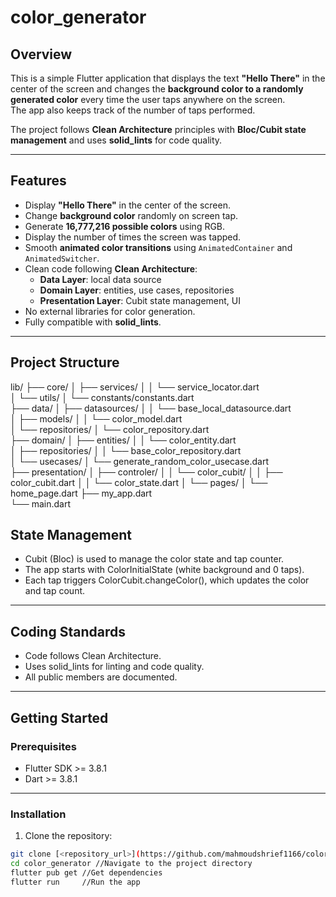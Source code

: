 # color_generator

## Overview
This is a simple Flutter application that displays the text **"Hello There"** in the center of the screen and changes the **background color to a randomly generated color** every time the user taps anywhere on the screen.  
The app also keeps track of the number of taps performed.  

The project follows **Clean Architecture** principles with **Bloc/Cubit state management** and uses **solid_lints** for code quality.

---

## Features
- Display **"Hello There"** in the center of the screen.
- Change **background color** randomly on screen tap.
- Generate **16,777,216 possible colors** using RGB.
- Display the number of times the screen was tapped.
- Smooth **animated color transitions** using `AnimatedContainer` and `AnimatedSwitcher`.
- Clean code following **Clean Architecture**:
  - **Data Layer**: local data source
  - **Domain Layer**: entities, use cases, repositories
  - **Presentation Layer**: Cubit state management, UI
- No external libraries for color generation.
- Fully compatible with **solid_lints**.

---

## Project Structure
lib/
├── core/
│   ├── services/
│   │   └── service_locator.dart       
│   └── utils/
│       └── constants/constants.dart  
├── data/
│   ├── datasources/
│   │   └── base_local_datasource.dart  
│   ├── models/
│   │   └── color_model.dart            
│   └── repositories/
│       └── color_repository.dart       
├── domain/
│   ├── entities/
│   │   └── color_entity.dart           
│   ├── repositories/
│   │   └── base_color_repository.dart  
│   └── usecases/
│       └── generate_random_color_usecase.dart  
├── presentation/
│   ├── controler/
│   │   └── color_cubit/
│   │       ├── color_cubit.dart
│   │       └── color_state.dart
│   └── pages/
│       └── home_page.dart
├── my_app.dart                         
└── main.dart                           




## State Management
- Cubit (Bloc) is used to manage the color state and tap counter.
- The app starts with ColorInitialState (white background and 0 taps).
- Each tap triggers ColorCubit.changeColor(), which updates the color and tap count.

---
## Coding Standards
- Code follows Clean Architecture.
- Uses solid_lints for linting and code quality.
- All public members are documented.

---

## Getting Started

### Prerequisites
- Flutter SDK >= 3.8.1
- Dart >= 3.8.1

---

### Installation
1. Clone the repository:
```bash
git clone [<repository_url>](https://github.com/mahmoudshrief1166/color-generator.git)
cd color_generator //Navigate to the project directory
flutter pub get //Get dependencies
flutter run     //Run the app





